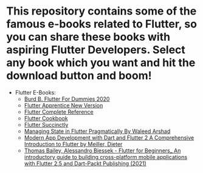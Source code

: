# This repository contains some of the famous e-books related to Flutter, so you can share these books with aspiring Flutter Developers. Select any book which you want and hit the download button and boom!
- Flutter E-Books:
  - [Burd B. Flutter For Dummies 2020](https://github.com/musamairshad/Flutter-E-Books/blob/master/Burd%20B.%20Flutter%20For%20Dummies%202020.pdf)
  - [Flutter Apprentice New Version](https://github.com/musamairshad/Flutter-E-Books/blob/master/Flutter%20Apprentice%20New%20Version.pdf)
  - [Flutter Complete Reference](https://github.com/musamairshad/Flutter-E-Books/blob/master/Flutter%20Complete%20Reference.pdf)
  - [Flutter Cookbook](https://github.com/musamairshad/Flutter-E-Books/blob/master/Flutter%20Cookbook.pdf)
  - [Flutter Succinctly](https://github.com/musamairshad/Flutter-E-Books/blob/master/Flutter%20Succinctly.pdf)
  - [Managing State in Flutter Pragmatically By Waleed Arshad](https://github.com/musamairshad/Flutter-E-Books/blob/master/Managing%20State%20in%20Flutter%20Pragmatically%20By%20Waleed%20Arshad.pdf)
  - [Modern App Development with Dart and Flutter 2 A Comprehensive Introduction to Flutter by Meiller, Dieter](https://github.com/musamairshad/Flutter-E-Books/blob/master/Modern%20App%20Development%20with%20Dart%20and%20Flutter%202%20A%20Comprehensive%20Introduction%20to%20Flutter%20by%20Meiller%2C%20Dieter%20(z-lib.org)%7F%7F%7F%7F%7F%7F%7F.pdf)
  - [Thomas Bailey, Alessandro Biessek - Flutter for Beginners_ An introductory guide to building cross-platform mobile applications with Flutter 2.5 and Dart-Packt Publishing (2021)](https://github.com/musamairshad/Flutter-E-Books/blob/master/Thomas%20Bailey%2C%20Alessandro%20Biessek%20-%20Flutter%20for%20Beginners_%20An%20introductory%20guide%20to%20building%20cross-platform%20mobile%20applications%20with%20Flutter%202.5%20and%20Dart-Packt%20Publishing%20(2021).pdf)
